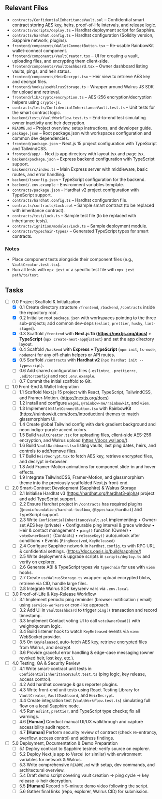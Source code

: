## Relevant Files

- `contracts/ConfidentialInheritanceVault.sol` – Confidential smart contract storing AES key, heirs, proof-of-life intervals, and release logic.
- `contracts/scripts/deploy.ts` – Hardhat deployment script for Sapphire.
- `contracts/hardhat.config.ts` – Hardhat configuration (Solidity version, Sapphire network, plugins).
- `frontend/components/WalletConnectButton.tsx` – Re-usable RainbowKit wallet-connect component.
- `frontend/components/VaultCreator.tsx` – UI for creating a vault, uploading files, and encrypting them client-side.
- `frontend/components/VaultDashboard.tsx` – Owner dashboard listing vaults, pings, and heir status.
- `frontend/components/HeirDecrypt.tsx` – Heir view to retrieve AES key and decrypt files.
- `frontend/hooks/useWalrusStorage.ts` – Wrapper around Walrus JS SDK for upload and retrieval.
- `frontend/lib/crypto/encryption.ts` – AES-256 encryption/decryption helpers using `crypto-js`.
- `contracts/tests/ConfidentialInheritanceVault.test.ts` – Unit tests for the smart contract logic.
- `backend/tests/VaultWorkflow.test.ts` – End-to-end test simulating owner inactivity and heir decryption.
- `README.md` – Project overview, setup instructions, and developer guide.
- `package.json` – Root package.json with workspaces configuration and common dev dependencies.
- `frontend/package.json` – Next.js 15 project configuration with TypeScript and TailwindCSS.
- `frontend/app/` – Next.js app directory with layout.tsx and page.tsx.
- `backend/package.json` – Express backend configuration with TypeScript support.
- `backend/src/index.ts` – Main Express server with middleware, basic routes, and error handling.
- `backend/tsconfig.json` – TypeScript configuration for the backend.
- `backend/.env.example` – Environment variables template.
- `contracts/package.json` – Hardhat v2 project configuration with TypeScript support.
- `contracts/hardhat.config.ts` – Hardhat configuration file.
- `contracts/contracts/Lock.sol` – Sample smart contract (to be replaced with inheritance contract).
- `contracts/test/Lock.ts` – Sample test file (to be replaced with inheritance tests).
- `contracts/ignition/modules/Lock.ts` – Sample deployment module.
- `contracts/typechain-types/` – Generated TypeScript types for smart contracts.

### Notes

- Place component tests alongside their component files (e.g., `VaultCreator.test.tsx`).
- Run all tests with `npx jest` or a specific test file with `npx jest path/to/test`.

## Tasks

- [ ] 0.0 Project Scaffold & Initialization
  - [x] 0.1 Create directory structure `/frontend`, `/backend`, `/contracts` inside the repository root.
  - [x] 0.2 Initialise root `package.json` with workspaces pointing to the three sub-projects; add common dev-deps (`eslint`, `prettier`, `husky`, `lint-staged`).
  - [x] 0.3 Scaffold `/frontend` with **Next.js 15 (https://nextjs.org/docs) + TypeScript** (`npx create-next-app@latest`) and set the app directory layout.
  - [x] 0.4 Scaffold `/backend` with **Express + TypeScript** (`npm init`, `ts-node`, `nodemon`) for any off-chain helpers or API routes.
  - [x] 0.5 Scaffold `/contracts` with **Hardhat v2** (`npx hardhat init --typescript`).
  - [ ] 0.6 Add shared configuration files (`.eslintrc`, `.prettierrc`, `.editorconfig`) and root `.env.example`.
  - [ ] 0.7 Commit the initial scaffold to Git.

- [ ] 1.0 Front-End & Wallet Integration
  - [ ] 1.1 Scaffold Next.js 15 project with React, TypeScript, TailwindCSS, and Framer-Motion. (https://nextjs.org/docs)
  - [ ] 1.2 Install and configure `wagmi`, `@rainbow-me/rainbowkit`, and `viem`.
  - [ ] 1.3 Implement `WalletConnectButton.tsx` with RainbowKit (https://rainbowkit.com/docs/introduction) themes to match glassmorphism UI. 
  - [ ] 1.4 Create global Tailwind config with dark gradient background and neon indigo-purple accent colors.
  - [ ] 1.5 Build `VaultCreator.tsx` for uploading files, client-side AES-256 encryption, and Walrus upload (https://docs.wal.app/).
  - [ ] 1.6 Build `VaultDashboard.tsx` listing vaults, last ping dates, heirs, and controls to add/remove files.
  - [ ] 1.7 Build `HeirDecrypt.tsx` to fetch AES key, retrieve encrypted files, and decrypt in-browser.
  - [ ] 1.8 Add Framer-Motion animations for component slide-in and hover effects.
  - [ ] 1.9 Integrate TailwindCSS, Framer-Motion, and glassmorphism theme into the previously scaffolded Next.js front-end.

- [ ] 2.0 Smart-Contract Development (Sapphire) & Walrus Storage
  - [ ] 2.1 Initialise Hardhat v3 (https://hardhat.org/hardhat3-alpha) project and add TypeScript support.
  - [ ] 2.2 Ensure Hardhat project in `/contracts` has required plugins (`@nomicfoundation/hardhat-toolbox`, `@typechain/hardhat`) and TypeScript support.
  - [ ] 2.3 Write `ConfidentialInheritanceVault.sol` implementing:
        • Owner-set AES key (private)
        • Configurable ping interval & grace window
        • Heir & contact management
        • `ping()` function (Owner)
        • `voteOwnerDead()` (Contacts)
        • `releaseKey()` auto/unlock after conditions
        • Events (`PingReceived`, `KeyReleased`)
  - [ ] 2.4 Configure Sapphire network in `hardhat.config.ts` with RPC URL & confidential settings. (https://docs.oasis.io/build/sapphire/)
  - [ ] 2.5 Write deployment & upgrade scripts in `scripts/deploy.ts` and verify on explorer.
  - [ ] 2.6 Generate ABI & TypeScript types via `typechain` for use with `viem` hooks.
  - [ ] 2.7 Create `useWalrusStorage.ts` wrapper: upload encrypted blobs, retrieve via CID, handle large files.
  - [ ] 2.8 Integrate Walrus SDK keys/env vars via `.env.local`.

- [ ] 3.0 Proof-of-Life & Key-Release Workflow
  - [ ] 3.1 Implement periodic ping reminder (browser notification / email) using `service-workers` or cron-like approach.
  - [ ] 3.2 Add UI in `VaultDashboard` to trigger `ping()` transaction and record timestamp.
  - [ ] 3.3 Implement Contact voting UI to call `voteOwnerDead()` with weight/quorum logic.
  - [ ] 3.4 Build listener hook to watch `KeyReleased` events via `viem` WebSocket provider.
  - [ ] 3.5 On `KeyReleased`, auto-fetch AES key, retrieve encrypted files from Walrus, and decrypt.
  - [ ] 3.6 Provide graceful error handling & edge-case messaging (owner revoked heir, lost key, etc.).

- [ ] 4.0 Testing, QA & Security Review
  - [ ] 4.1 Write smart-contract unit tests in `ConfidentialInheritanceVault.test.ts` (ping logic, key release, access control).
  - [ ] 4.2 Add hardhat coverage & gas reporter plugins.
  - [ ] 4.3 Write front-end unit tests using React Testing Library for `VaultCreator`, `VaultDashboard`, and `HeirDecrypt`.
  - [ ] 4.4 Create integration test (`VaultWorkflow.test.ts`) simulating full flow on a local Sapphire node.
  - [ ] 4.5 Run `eslint`, `prettier`, and TypeScript type checks; fix all warnings.
  - [ ] 4.6 **[Human]** Conduct manual UI/UX walkthrough and capture accessibility audit report.
  - [ ] 4.7 **[Human]** Perform security review of contract (check re-entrancy, overflow, access control) and address findings.

- [ ] 5.0 Deployment, Documentation & Demo Preparation
  - [ ] 5.1 Deploy contract to Sapphire testnet; verify source on explorer.
  - [ ] 5.2 Deploy Next.js app to Vercel (or similar) with environment variables for network & Walrus.
  - [ ] 5.3 Write comprehensive `README.md` with setup, dev commands, and architectural overview.
  - [ ] 5.4 Draft demo script covering vault creation → ping cycle → key release → heir decryption.
  - [ ] 5.5 **[Human]** Record ≤ 5-minute demo video following the script.
  - [ ] 5.6 Gather final links (repo, explorer, Walrus CID) for submission. 
